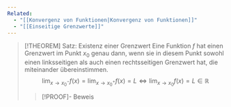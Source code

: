 ```yaml
---
Related:
  - "[[Konvergenz von Funktionen|Konvergenz von Funktionen]]"
  - "[[Einseitige Grenzwerte]]"
---
```


> [!THEOREM] Satz: Existenz einer Grenzwert
> Eine Funktion $f$ hat einen Grenzwert im Punkt $x_0$ genau dann, wenn sie in diesem Punkt sowohl einen linksseitigen als auch einen rechtsseitigen Grenzwert hat, die miteinander übereinstimmen.
> $$\lim_{x\to x_0^-} f(x) = \lim_{x\to x_0^+} f(x) = L \iff \lim_{x\to x_0} f(x) = L \in \mathbb{R}$$
> > [!PROOF]- Beweis
